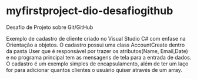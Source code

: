 # myfirstproject-dio-desafiogithub
Desafio de Projeto sobre Git/GitHub

Exemplo de cadastro de cliente criado no Visual Studio C# com enfase na Orientação a objetos.
O cadastro possui uma class AccountCreate dentro da pasta User que é  responsável por trazer os atributos(Name, Email,Date) e no programa principal tem as mensagens de tela para a entrada de dados.
O cadastro é um exemplo simples de encapsulamento, além de ter um laço for para adicionar quantos clientes o usuário quiser através de um array.
